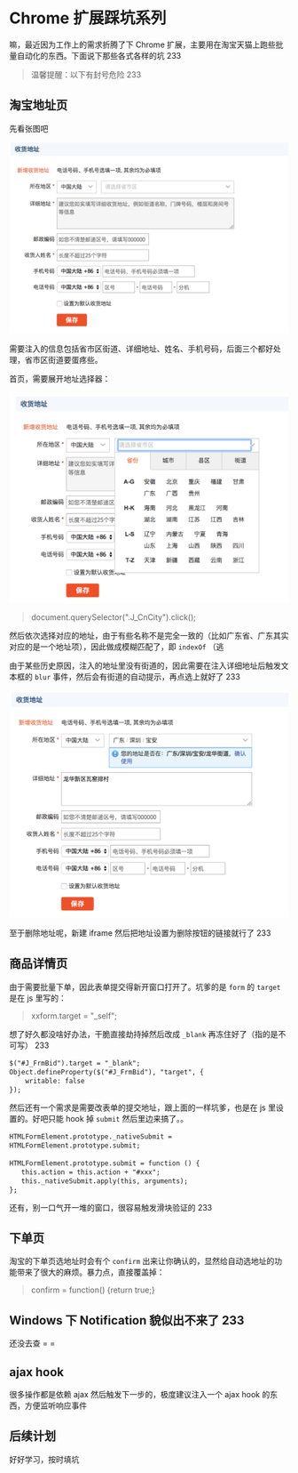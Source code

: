# Chrome 扩展踩坑系列

嘛，最近因为工作上的需求折腾了下 Chrome 扩展，主要用在淘宝天猫上跑些批量自动化的东西。下面说下那些各式各样的坑 233

> 温馨提醒：以下有封号危险 233


## 淘宝地址页

先看张图吧

![](https://github.com/xyqfer/blog/raw/master/img/tb-addr1.png)

需要注入的信息包括省市区街道、详细地址、姓名、手机号码，后面三个都好处理，省市区街道要蛋疼些。

首页，需要展开地址选择器：

![](https://github.com/xyqfer/blog/raw/master/img/tb-addr2.png)

> document.querySelector(".J_CnCity").click();

然后依次选择对应的地址，由于有些名称不是完全一致的（比如广东省、广东其实对应的是一个地址项），因此做成模糊匹配了，即 `indexOf` （逃

由于某些历史原因，注入的地址里没有街道的，因此需要在注入详细地址后触发文本框的 `blur` 事件，然后会有街道的自动提示，再点选上就好了 233

![](https://github.com/xyqfer/blog/raw/master/img/tb-addr3.png)

至于删除地址呢，新建 iframe 然后把地址设置为删除按钮的链接就行了 233

## 商品详情页

由于需要批量下单，因此表单提交得新开窗口打开了。坑爹的是 `form` 的 `target` 是在 js 里写的：

> xxform.target = "_self";

想了好久都没啥好办法，干脆直接劫持掉然后改成 `_blank` 再冻住好了（指的是不可写） 233

```
$("#J_FrmBid").target = "_blank";
Object.defineProperty($("#J_FrmBid"), "target", {
    writable: false
});
```

然后还有一个需求是需要改表单的提交地址，跟上面的一样坑爹，也是在 js 里设置的。好吧只能 hook 掉 `submit` 然后里边来搞了。。

```
HTMLFormElement.prototype._nativeSubmit = HTMLFormElement.prototype.submit;

HTMLFormElement.prototype.submit = function () {
   this.action = this.action + "#xxx";
   this._nativeSubmit.apply(this, arguments);
};
```

还有，别一口气开一堆的窗口，很容易触发滑块验证的 233

## 下单页

淘宝的下单页选地址时会有个 `confirm` 出来让你确认的，显然给自动选地址的功能带来了很大的麻烦。暴力点，直接覆盖掉：

> confirm = function() {return true;}

## Windows 下 Notification 貌似出不来了 233

还没去查 = =

## ajax hook

很多操作都是依赖 ajax 然后触发下一步的，极度建议注入一个 ajax hook 的东西，方便监听响应事件

## 后续计划

好好学习，按时填坑


